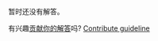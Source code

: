 
暂时还没有解答。

有兴趣[贡献你的解答](https://github.com/BFEdev/BFE.dev-solutions/blob/main/typescript/slice_zh.md)吗? [Contribute guideline](https://github.com/BFEdev/BFE.dev-solutions#how-to-contribute)
